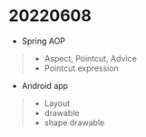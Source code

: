 # 20220608

- Spring AOP
> - Aspect, Pointcut, Advice
> - Pointcut expression

- Android app
> - Layout
> - drawable
> - shape drawable
